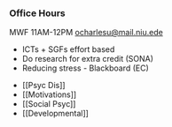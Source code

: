 ### Office Hours
MWF 11AM-12PM
ocharlesu@mail.niu.ede
* ICTs + SGFs effort based
* Do research for extra credit (SONA)
* Reducing stress - Blackboard (EC)
- [[Psyc Dis]]
- [[Motivations]]
- [[Social Psyc]]
- [[Developmental]]